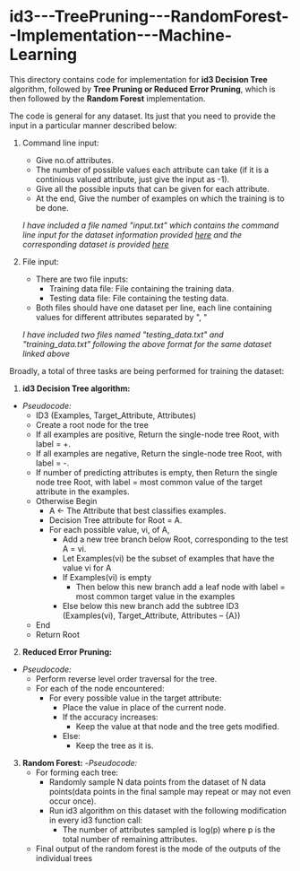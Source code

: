 # id3---TreePruning---RandomForest--Implementation---Machine-Learning

This directory contains code for implementation for **id3 Decision Tree** algorithm, followed by **Tree Pruning or Reduced Error Pruning**, which is then followed by the **Random Forest** implementation.

The code is general for any dataset. Its just that you need to provide the input in a particular manner described below:

1. Command line input:
    - Give no.of attributes.
    - The number of possible values each attribute can take (if it is a continious valued attribute, just give the input as -1).
    - Give all the possible inputs that can be given for each attribute.
    - At the end, Give the number of examples on which the training is to be done.
  
    *I have included a file named "input.txt" which contains the command line input for the dataset information provided [here](https://archive.ics.uci.edu/ml/datasets/Census+Income) and the corresponding dataset is provided [here](https://archive.ics.uci.edu/ml/machine-learning-databases/adult/)*
  
2. File input:
    - There are two file inputs:
      - Training data file: File containing the training data.
      - Testing data file: File containing the testing data.
    - Both files should have one dataset per line, each line containing values for different attributes separated by ", "
  
    *I have included two files named "testing_data.txt" and "training_data.txt" following the above format for the same dataset linked above*
  
  
Broadly, a total of three tasks are being performed for training the dataset:

1. **id3 Decision Tree algorithm:**
  - *Pseudocode:*
    - ID3 (Examples, Target_Attribute, Attributes)
    - Create a root node for the tree
    - If all examples are positive, Return the single-node tree Root, with label = +.
    - If all examples are negative, Return the single-node tree Root, with label = -.
    - If number of predicting attributes is empty, then Return the single node tree Root, with label = most common value of the target attribute in the examples.
    - Otherwise Begin
        - A ← The Attribute that best classifies examples.
        - Decision Tree attribute for Root = A.
        - For each possible value, vi, of A,
            - Add a new tree branch below Root, corresponding to the test A = vi.
            - Let Examples(vi) be the subset of examples that have the value vi for A
            - If Examples(vi) is empty
                - Then below this new branch add a leaf node with label = most common target value in the examples
            - Else below this new branch add the subtree ID3 (Examples(vi), Target_Attribute, Attributes – {A})
    - End
    - Return Root


2. **Reduced Error Pruning:**
  - *Pseudocode:*
    - Perform reverse level order traversal for the tree.
    - For each of the node encountered:
        - For every possible value in the target attribute:
            - Place the value in place of the current node.
            - If the accuracy increases:
                - Keep the value at that node and the tree gets modified.
            - Else:
                - Keep the tree as it is.
    
    
3. **Random Forest:**
  -*Pseudocode:*
      - For forming each tree:
          - Randomly sample N data points from the dataset of N data points(data points in the final sample may repeat or may not even occur once).
          - Run id3 algorithm on this dataset with the following modification in every id3 function call:
              - The number of attributes sampled is log(p) where p is the total number of remaining attributes.
      - Final output of the random forest is the mode of the outputs of the individual trees
